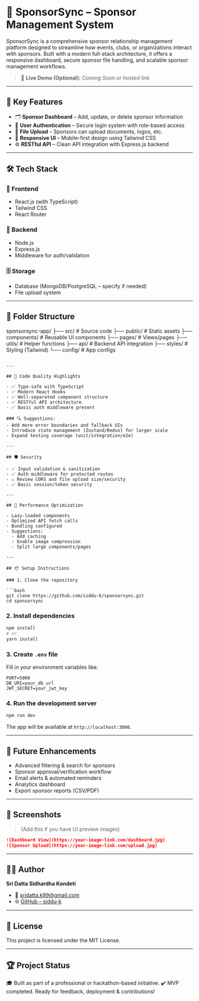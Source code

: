 


# 🤝 SponsorSync – Sponsor Management System

SponsorSync is a comprehensive sponsor relationship management platform designed to streamline how events, clubs, or organizations interact with sponsors. Built with a modern full-stack architecture, it offers a responsive dashboard, secure sponsor file handling, and scalable sponsor management workflows.

> 🚀 **Live Demo (Optional):** _Coming Soon or hosted link_

---

## 📌 Key Features

- 🗂️ **Sponsor Dashboard** – Add, update, or delete sponsor information
- 🔐 **User Authentication** – Secure login system with role-based access
- 📁 **File Upload** – Sponsors can upload documents, logos, etc.
- 📱 **Responsive UI** – Mobile-first design using Tailwind CSS
- ⚙️ **RESTful API** – Clean API integration with Express.js backend

---

## 🛠️ Tech Stack

### 🔷 Frontend
- React.js (with TypeScript)
- Tailwind CSS
- React Router

### 🔶 Backend
- Node.js
- Express.js
- Middleware for auth/validation

### 🗄️ Storage
- Database (MongoDB/PostgreSQL – specify if needed)
- File upload system

---

## 📁 Folder Structure



sponsorsync-app/
├── src/                 # Source code
├── public/              # Static assets
├── components/          # Reusable UI components
├── pages/               # Views/pages
├── utils/               # Helper functions
├── api/                 # Backend API integration
├── styles/              # Styling (Tailwind)
└── config/              # App configs

````

---

## 🧪 Code Quality Highlights

- ✅ Type-safe with TypeScript
- ✅ Modern React Hooks
- ✅ Well-separated component structure
- ✅ RESTful API architecture
- ✅ Basic auth middleware present

### 🔍 Suggestions:
- Add more error boundaries and fallback UIs
- Introduce state management (Zustand/Redux) for larger scale
- Expand testing coverage (unit/integration/e2e)

---

## 🛡️ Security

- ✅ Input validation & sanitization
- ✅ Auth middleware for protected routes
- ⚠️ Review CORS and file upload size/security
- ✅ Basic session/token security

---

## 🚀 Performance Optimization

- Lazy-loaded components
- Optimized API fetch calls
- Bundling configured
- Suggestions:
  - Add caching
  - Enable image compression
  - Split large components/pages

---

## 📦 Setup Instructions

### 1. Clone the repository

```bash
git clone https://github.com/siddu-k/sponsorsync.git
cd sponsorsync
````

### 2. Install dependencies

```bash
npm install
# or
yarn install
```

### 3. Create `.env` file

Fill in your environment variables like:

```
PORT=5000
DB_URI=your_db_url
JWT_SECRET=your_jwt_key
```

### 4. Run the development server

```bash
npm run dev
```

The app will be available at `http://localhost:3000`.

---

## 🧠 Future Enhancements

* Advanced filtering & search for sponsors
* Sponsor approval/verification workflow
* Email alerts & automated reminders
* Analytics dashboard
* Export sponsor reports (CSV/PDF)

---

## 📸 Screenshots

> (Add this if you have UI preview images)

```markdown
![Dashboard View](https://your-image-link.com/dashboard.jpg)
![Sponsor Upload](https://your-image-link.com/upload.jpg)
```

---

## 🧑‍💻 Author

**Sri Datta Sidhardha Kondeti**

* 📧 [sridatta.k99@gmail.com](mailto:sridatta.k99@gmail.com)
* 🌐 [GitHub – siddu-k](https://github.com/siddu-k)

---

## 📄 License

This project is licensed under the MIT License.

---

## 🏆 Project Status

🎓 Built as part of a professional or hackathon-based initiative.
✔️ MVP completed. Ready for feedback, deployment & contributions!

```
